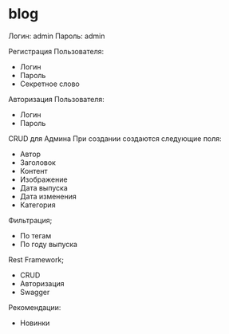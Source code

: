 # blog

Логин: admin
Пароль: admin

Регистрация Пользователя:

- Логин 
- Пароль 
- Секретное слово 

Авторизация Пользователя:

- Логин 
- Пароль 

CRUD для Админа
При создании создаются следующие поля:

- Автор
- Заголовок
- Контент
- Изображение
- Дата выпуска
- Дата изменения
- Категория 

Фильтрация;

- По тегам 
- По году выпуска 

Rest Framework;

- CRUD 
- Авторизация
- Swagger

Рекомендации:

- Новинки 
